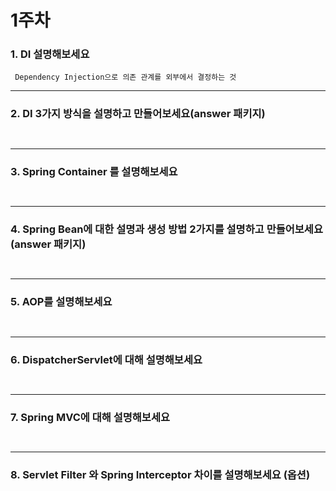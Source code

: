# 1주차

### 1. DI 설명해보세요

~~~
 Dependency Injection으로 의존 관계를 외부에서 결정하는 것
~~~

---

### 2. DI 3가지 방식을 설명하고 만들어보세요(answer 패키지)

~~~
 
~~~

---
### 3. Spring Container 를 설명해보세요

~~~
 
~~~

---

### 4. Spring Bean에 대한 설명과 생성 방법 2가지를 설명하고 만들어보세요(answer 패키지)

~~~
 
~~~

--- 

### 5. AOP를 설명해보세요

~~~
 
~~~

--- 

### 6. DispatcherServlet에 대해 설명해보세요

~~~
 
~~~

---

### 7. Spring MVC에 대해 설명해보세요

~~~
 
~~~

--- 


### 8. Servlet Filter 와 Spring Interceptor 차이를 설명해보세요 (옵션)

~~~

~~~

